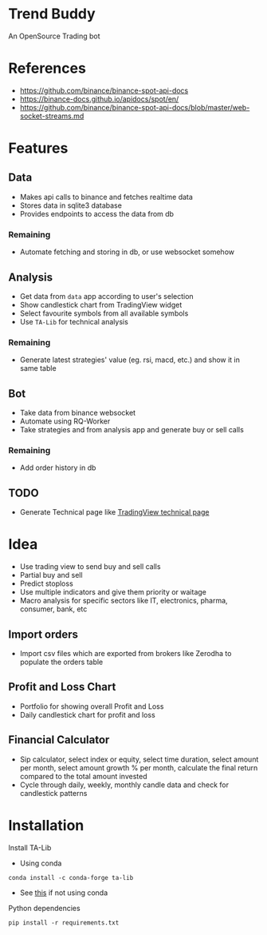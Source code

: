 # Trend Buddy
An OpenSource Trading bot

# References
- https://github.com/binance/binance-spot-api-docs
- https://binance-docs.github.io/apidocs/spot/en/
- https://github.com/binance/binance-spot-api-docs/blob/master/web-socket-streams.md

# Features

## Data
- Makes api calls to binance and fetches realtime data
- Stores data in sqlite3 database
- Provides endpoints to access the data from db

### Remaining
- Automate fetching and storing in db, or use websocket somehow

## Analysis
- Get data from `data` app according to user's selection
- Show candlestick chart from TradingView widget
- Select favourite symbols from all available symbols
- Use `TA-Lib` for technical analysis

### Remaining
- Generate latest strategies' value (eg. rsi, macd, etc.) and show it in same
  table

## Bot
- Take data from binance websocket
- Automate using RQ-Worker
- Take strategies and from analysis app and generate buy or sell calls

### Remaining
- Add order history in db

## TODO
- Generate Technical page like [TradingView technical page](https://in.tradingview.com/symbols/MATICUSDT/technicals/)
    
# Idea
- Use trading view to send buy and sell calls
- Partial buy and sell
- Predict stoploss
- Use multiple indicators and give them priority or waitage
- Macro analysis for specific sectors like IT, electronics, pharma, consumer,
  bank, etc

## Import orders
- Import csv files which are exported from brokers like Zerodha to populate the
  orders table

## Profit and Loss Chart
- Portfolio for showing overall Profit and Loss
- Daily candlestick chart for profit and loss

## Financial Calculator 
- Sip calculator, select index or equity, select time duration, select amount
  per month, select amount growth % per month, calculate the final return
  compared to the total amount invested
- Cycle through daily, weekly, monthly candle data and check for candlestick
  patterns

# Installation

Install TA-Lib

- Using conda
```
conda install -c conda-forge ta-lib
```
- See [this](https://mrjbq7.github.io/ta-lib/install.html) if not using conda

Python dependencies
```
pip install -r requirements.txt
```
